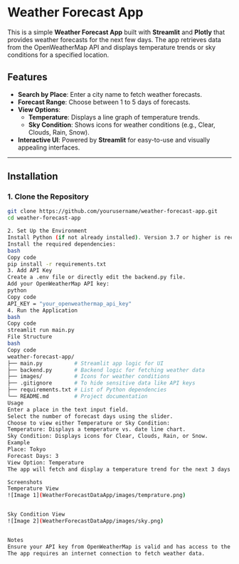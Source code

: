 # Weather Forecast App

This is a simple **Weather Forecast App** built with **Streamlit** and **Plotly** that provides weather forecasts for the next few days. The app retrieves data from the OpenWeatherMap API and displays temperature trends or sky conditions for a specified location.

## Features
- **Search by Place**: Enter a city name to fetch weather forecasts.
- **Forecast Range**: Choose between 1 to 5 days of forecasts.
- **View Options**:
  - **Temperature**: Displays a line graph of temperature trends.
  - **Sky Condition**: Shows icons for weather conditions (e.g., Clear, Clouds, Rain, Snow).
- **Interactive UI**: Powered by **Streamlit** for easy-to-use and visually appealing interfaces.

---

## Installation

### 1. Clone the Repository
```bash
git clone https://github.com/yourusername/weather-forecast-app.git
cd weather-forecast-app

2. Set Up the Environment
Install Python (if not already installed). Version 3.7 or higher is recommended.
Install the required dependencies:
bash
Copy code
pip install -r requirements.txt
3. Add API Key
Create a .env file or directly edit the backend.py file.
Add your OpenWeatherMap API key:
python
Copy code
API_KEY = "your_openweathermap_api_key"
4. Run the Application
bash
Copy code
streamlit run main.py
File Structure
bash
Copy code
weather-forecast-app/
├── main.py          # Streamlit app logic for UI
├── backend.py       # Backend logic for fetching weather data
├── images/          # Icons for weather conditions
├── .gitignore       # To hide sensitive data like API keys
├── requirements.txt # List of Python dependencies
└── README.md        # Project documentation
Usage
Enter a place in the text input field.
Select the number of forecast days using the slider.
Choose to view either Temperature or Sky Condition:
Temperature: Displays a temperature vs. date line chart.
Sky Condition: Displays icons for Clear, Clouds, Rain, or Snow.
Example
Place: Tokyo
Forecast Days: 3
View Option: Temperature
The app will fetch and display a temperature trend for the next 3 days in Tokyo.

Screenshots
Temperature View
![Image 1](WeatherForecastDataApp/images/temprature.png)


Sky Condition View
![Image 2](WeatherForecastDataApp/images/sky.png)


Notes
Ensure your API key from OpenWeatherMap is valid and has access to the required data.
The app requires an internet connection to fetch weather data.
